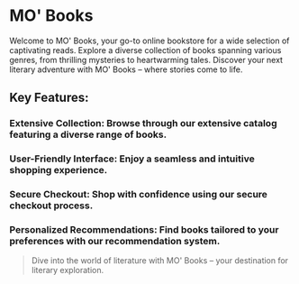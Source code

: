 # MO' Books
Welcome to MO' Books, your go-to online bookstore for a wide selection of captivating reads. Explore a diverse collection of books spanning various genres, from thrilling mysteries to heartwarming tales. Discover your next literary adventure with MO' Books – where stories come to life.

## Key Features:
### Extensive Collection: Browse through our extensive catalog featuring a diverse range of books.
### User-Friendly Interface: Enjoy a seamless and intuitive shopping experience.
### Secure Checkout: Shop with confidence using our secure checkout process.
### Personalized Recommendations: Find books tailored to your preferences with our recommendation system.
>Dive into the world of literature with MO' Books – your destination for literary exploration.